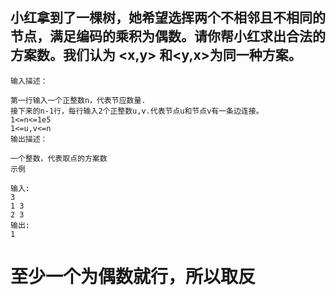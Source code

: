 ## 小红拿到了一棵树，她希望选挥两个不相邻且不相同的节点，满足编码的乘积为偶数。请你帮小红求出合法的方案数。我们认为 <x,y> 和<y,x>为同一种方案。


```
输入描述：

第一行输入一个正整数n，代表节应数量.
接下来的n-1行，每行输入2个正整数u,v.代表节点u和节点v有一条边连接。
1<=n<=1e5
1<=u,v<=n
输出描述：

一个整数，代表取点的方案数
示例

输入: 
3
1 3
2 3
输出: 
1
```
# 至少一个为偶数就行，所以取反
